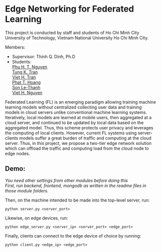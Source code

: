 # Edge Networking for Federated Learning

This project is conducted by staff and students of Ho Chi Minh City University of Technology, Vietnam National University Ho Chi Minh City.

Members:
* Supervisor: Thinh Q. Dinh, Ph.D
* Students:\
[Phu H. T. Nguyen](https://www.linkedin.com/in/ph%C3%BA-nguy%E1%BB%85n-86a980200/)\
[Tung K. Tran](https://github.com/KhanhTungTran)\
[Viet H. Tran](https://github.com/HoangViet144)\
[Phat T. Hoang](https://github.com/hoangphatmonter)\
[Son Le-Thanh](https://github.com/sonLe-Thanh)\
[Viet H. Nguyen](https://github.com/vietnguyen2000)

Federated Learning (FL) is an emerging paradigm allowing training machine learning models without centralized collecting user data and training models in cloud servers unlike conventional machine learning systems. Iteratively, local models are learned at mobile users, then aggregated at a cloud server, and continued to be updated by local data based on the aggregated model. Thus, this scheme protects user privacy and leverages the computing of local clients. However, current FL systems using server-clients models suffer a great burden of traffic and computing at the cloud server. Thus, in this project, we propose a two-tier edge network solution which can offload the traffic and computing load from the cloud node to edge nodes.

## Demo:
*You need other settings from other modules before doing this*\
*First, run backend, frontend, mongodb as written in the readme files in those module folders.*

Then, on the machine intended to be made into the top-level server, run:
```
python server.py <server_port>
```

Likewise, on edge devices, run:
```
python edge_server.py <server_ip> <server_port> <edge_port>
```

Finally, clients can connect to the edge device of choice by running:
```
python client.py <edge_ip> <edge_port>
```
